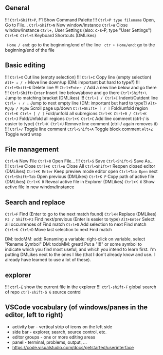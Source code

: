 ## General
!!! `Ctrl+Shift+P`, F1 Show Command Palette
!!! `Ctrl+P type filename` Open, Go to File...
`Ctrl+Shift+N` New window/instance
`Ctrl+W` Close window/instance
`Ctrl+,` User Settings (also: c-s-P, type "User Settings")
`Ctrl+K Ctrl+S` Keyboard Shortcuts (DMLikes)



` Home / end`: go to the beginning/end of the line
` ctr + Home/end`: go to the beginning/end of the file

<!-- These shortcuts are specific only for Linux and Windows, not for MacOs -->

## Basic editing

!!! `Ctrl+X` Cut line (empty selection)
!!! `Ctrl+C` Copy line (empty selection)
`Alt+ ↓ / ↑` Move line down/up (DM: important but hard to type?)
!!! `Ctrl+Shift+K` Delete line
!!! `Ctrl+Enter /` Add a new line below and go there
!!! `Ctrl+Shift+Enter` Insert line below/above and go there
`Ctrl+Shift+\` Jump to matching bracket (DMLikes)
!!! `Ctrl+] / Ctrl+[` Indent/Outdent line
`Ctrl+ ↑ / ↓` Jump to next empty line (DM: important but hard to type?)
`Alt+ PgUp / PgDn` Scroll page up/down
`Ctrl+Shift+ [ / ]` Fold/unfold region
`Ctrl+K Ctrl+ [ / ]` Fold/unfold all subregions
`Ctrl+K Ctrl+0 / Ctrl+K Ctrl+J` Fold/Unfold all regions
`Ctrl+K Ctrl+C` Add line comment (ctrl-/ is easier to type)
`Ctrl+K Ctrl+U` Remove line comment (ctrl-/ again removes it)
!!! `Ctrl+/` Toggle line comment
`Ctrl+Shift+A` Toggle block comment
`Alt+Z` Toggle word wrap

## File management

`Ctrl+N` New File
`Ctrl+O` Open File...
!!! `Ctrl+S` Save
`Ctrl+Shift+S` Save As...
!!! `Ctrl+W` Close
`Ctrl+K Ctrl+W` Close All
`Ctrl+Shift+T` Reopen closed editor (DMLikes)
`Ctrl+K Enter` Keep preview mode editor open
`Ctrl+Tab Open` next
`Ctrl+Shift+Tab` Open previous (DMLikes)
`Ctrl+K P` Copy path of active file (DMLikes)
`Ctrl+K R` Reveal active file in Explorer (DMLikes)
`Ctrl+K O` Show active file in new window/instance

## Search and replace
`Ctrl+F` Find (Enter to go to the next match found)
`Ctrl+H` Replace (DMLikes)
`F3 / Shift+F3` Find next/previous (Enter is easier to type)
`Alt+Enter` Select all occurrences of Find match
`Ctrl+D` Add selection to next Find match
`Ctrl+K Ctrl+D` Move last selection to next Find match

DM: todoMM: add: Renaming a variable: right-click on variable, select "Rename Symbol"
DM: todoMM: great! Put a "!!!" or some symbol to indicate which you find most useful, and which you intend to learn first. I'm putting DMLikes next to the ones I like (that I don't already know and use. I already have learned to use a lot of these). 

## explorer
!!! `ctrl-E` show the current file in the explorer
!!! `ctrl-shift-F` global search of repo
`ctrl-shift-G G` source control
## VSCode vocabulary (of windows/panes in the editor, left to right)
* activity bar - vertical strip of icons on the left side
* side bar - explorer, search, source control, etc.
* editor groups - one or more editing areas
* panel - terminal, problems, output, ...
* https://code.visualstudio.com/docs/getstarted/userinterface

